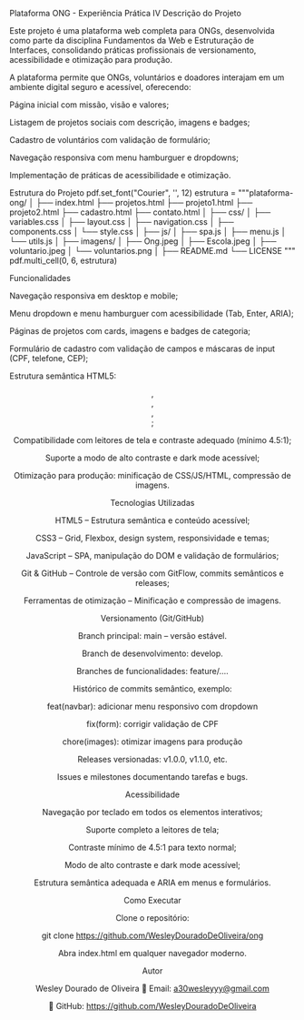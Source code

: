 Plataforma ONG - Experiência Prática IV
Descrição do Projeto

Este projeto é uma plataforma web completa para ONGs, desenvolvida como parte da disciplina Fundamentos da Web e Estruturação de Interfaces, consolidando práticas profissionais de versionamento, acessibilidade e otimização para produção.

A plataforma permite que ONGs, voluntários e doadores interajam em um ambiente digital seguro e acessível, oferecendo:

Página inicial com missão, visão e valores;

Listagem de projetos sociais com descrição, imagens e badges;

Cadastro de voluntários com validação de formulário;

Navegação responsiva com menu hamburguer e dropdowns;

Implementação de práticas de acessibilidade e otimização.

Estrutura do Projeto
pdf.set_font("Courier", '', 12)
estrutura = """plataforma-ong/
│
├── index.html
├── projetos.html
├── projeto1.html
├── projeto2.html
├── cadastro.html
├── contato.html
│
├── css/
│   ├── variables.css
│   ├── layout.css
│   ├── navigation.css
│   ├── components.css
│   └── style.css
│
├── js/
│   ├── spa.js
│   ├── menu.js
│   └── utils.js
│
├── imagens/
│   ├── Ong.jpeg
│   ├── Escola.jpeg
│   ├── voluntario.jpeg
│   └── voluntarios.png
│
├── README.md
└── LICENSE
"""
pdf.multi_cell(0, 6, estrutura)


Funcionalidades

Navegação responsiva em desktop e mobile;

Menu dropdown e menu hamburguer com acessibilidade (Tab, Enter, ARIA);

Páginas de projetos com cards, imagens e badges de categoria;

Formulário de cadastro com validação de campos e máscaras de input (CPF, telefone, CEP);

Estrutura semântica HTML5: <header>, <main>, <section>, <footer>;

Compatibilidade com leitores de tela e contraste adequado (mínimo 4.5:1);

Suporte a modo de alto contraste e dark mode acessível;

Otimização para produção: minificação de CSS/JS/HTML, compressão de imagens.

Tecnologias Utilizadas

HTML5 – Estrutura semântica e conteúdo acessível;

CSS3 – Grid, Flexbox, design system, responsividade e temas;

JavaScript – SPA, manipulação do DOM e validação de formulários;

Git & GitHub – Controle de versão com GitFlow, commits semânticos e releases;

Ferramentas de otimização – Minificação e compressão de imagens.

Versionamento (Git/GitHub)

Branch principal: main – versão estável.

Branch de desenvolvimento: develop.

Branches de funcionalidades: feature/....

Histórico de commits semântico, exemplo:

feat(navbar): adicionar menu responsivo com dropdown

fix(form): corrigir validação de CPF

chore(images): otimizar imagens para produção

Releases versionadas: v1.0.0, v1.1.0, etc.

Issues e milestones documentando tarefas e bugs.

Acessibilidade

Navegação por teclado em todos os elementos interativos;

Suporte completo a leitores de tela;

Contraste mínimo de 4.5:1 para texto normal;

Modo de alto contraste e dark mode acessível;

Estrutura semântica adequada e ARIA em menus e formulários.

Como Executar

Clone o repositório:

git clone https://github.com/WesleyDouradoDeOliveira/ong


Abra index.html em qualquer navegador moderno.

Autor

Wesley Dourado de Oliveira
📧 Email: a30wesleyyy@gmail.com

🔗 GitHub: https://github.com/WesleyDouradoDeOliveira
